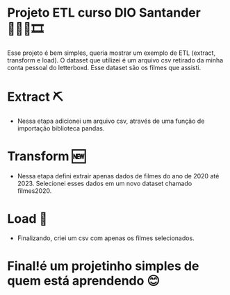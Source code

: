 # Projeto ETL curso DIO Santander 👩🏻‍💻🎞️

Esse projeto é bem simples, queria mostrar um exemplo de ETL (extract, transform e load).
O dataset que utilizei é um arquivo csv retirado da minha conta pessoal do letterboxd.
Esse dataset são os filmes que assisti.

# Extract ⛏️
- Nessa etapa adicionei um arquivo csv, através de uma função de importação biblioteca pandas.

# Transform 🆕
- Nessa etapa defini extrair apenas dados de filmes do ano de 2020 até 2023. Selecionei esses dados em um novo dataset chamado filmes2020.

# Load 📝
- Finalizando, criei um csv com apenas os filmes selecionados.

# Final!é um projetinho simples de quem está aprendendo 😊
